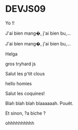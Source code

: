 # DEVJS09




Yo !!

J'ai bien mang�, j'ai bien bu,...


J'ai bien mang�, j'ai bien bu,...


Helga



gros tryhard js 


Salut les p'tit clous

hello homies

Salut les coquines!






Blah blah blah blaaaaaah. Pouêt.


Et sinon, ?a biche ?





 ohhhhhhhhhh




